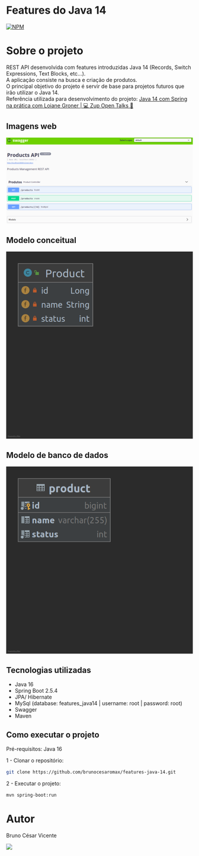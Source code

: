 # Features do Java 14
[![NPM](https://img.shields.io/npm/l/express)](https://github.com/brunocesaromax/features-java-14/blob/master/LICENSE)

# Sobre o projeto

REST API desenvolvida com features introduzidas Java 14 (Records, Switch Expressions, Text Blocks, etc...).   
A aplicação consiste na busca e criação de produtos.   
O principal objetivo do projeto é servir de base para projetos futuros que irão utilizar o Java 14.   
Referência utilizada para desenvolvimento do projeto: [Java 14 com Spring na prática com Loiane Groner | 💻 Zup Open Talks 🚀](https://www.youtube.com/watch?v=imlGrTZmDKo) 

## Imagens web

![Img 1](https://github.com/brunocesaromax/features-java-14/blob/master/src/main/resources/static/images/img1.png)

## Modelo conceitual

![Modelo conceitual](https://github.com/brunocesaromax/features-java-14/blob/master/src/main/resources/static/images/class-diagram.png)

## Modelo de banco de dados

![Modelo bd](https://github.com/brunocesaromax/features-java-14/blob/master/src/main/resources/static/images/entity-diagram.png)


## Tecnologias utilizadas

- Java 16
- Spring Boot 2.5.4
- JPA/ Hibernate
- MySql (database: features_java14  | username: root  | password: root)
- Swagger
- Maven

## Como executar o projeto

Pré-requisitos: Java 16

  1 - Clonar o repositório: 
  
  ```bash 
  git clone https://github.com/brunocesaromax/features-java-14.git
  ```
  
  2 - Executar o projeto:
  
  
  ```bash 
  mvn spring-boot:run
  ```
  
# Autor

Bruno César Vicente

 <a href="https://www.linkedin.com/in/bruno-cesar-vicente" target="_blank"><img src="https://img.shields.io/badge/-LinkedIn-%230077B5?style=for-the-badge&logo=linkedin&logoColor=white" target="_blank"></a> 
